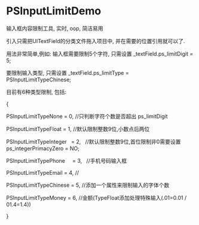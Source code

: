 # PSInputLimitDemo
输入框内容限制工具, 实时, oop, 简洁易用

引入只需把UITextField的分类文件拖入项目中, 并在需要的位置引用就可以了.

用法非常简单,例如: 
输入框需要限制5个字符, 只需设置 
_textField.ps_limitDigit = 5; 

要限制输入类型, 只需设置
_textField.ps_limitType = PSInputLimitTypeChinese;

目前有6种类型限制, 包括:

{

PSInputLimitTypeNone       = 0,    //只判断字符个数是否超出 ps_limitDigit

PSInputLimitTypeFloat      = 1,    //默认限制整数9位,小数点后两位

PSInputLimitTypeInteger    = 2,    //默认限制整数9位,首位限制非0需要设置 ps_integerPrimacyZero = NO;

PSInputLimitTypePhone      = 3,    //手机号码输入框

PSInputLimitTypeEmail      = 4,    //

PSInputLimitTypeChinese    = 5,    //添加一个属性来限制输入的字体个数

PSInputLimitTypeMoney      = 6,    //金额(TypeFloat添加处理特殊输入(.01=0.01 / 01.4=1.4))

}
